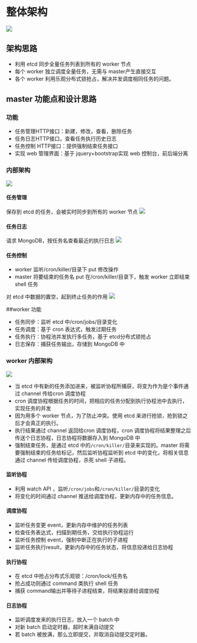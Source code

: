 # 整体架构
![](https://ws1.sinaimg.cn/large/006tKfTcly1g1jtx1r1brj314l0u0nhu.jpg)

## 架构思路

- 利用 etcd 同步全量任务列表到所有的 worker 节点
- 每个 worker 独立调度全量任务，无需与 master产生直接交互
- 各个 worker 利用乐观分布式锁抢占，解决并发调度相同任务的问题。

## master 功能点和设计思路

### 功能
- 任务管理HTTP接口：新建，修改，查看，删除任务
- 任务日志HTTP接口，查看任务执行历史日志
- 任务控制 HTTP接口：提供强制结束任务接口
- 实现 web 管理界面：基于 jquery+bootstrap实现 web 控制台，前后端分离

### 内部架构
![](https://ws2.sinaimg.cn/large/006tKfTcly1g1ju3svzl6j31mq0rutqh.jpg)
#### 任务管理
保存到 etcd 的任务，会被实时同步到所有的 worker 节点
![](https://ws2.sinaimg.cn/large/006tKfTcly1g1ju503ok2j31680jiq96.jpg)

#### 任务日志
请求 MongoDB，按任务名查看最近的执行日志
![](https://ws3.sinaimg.cn/large/006tKfTcly1g1ju69nxc3j310i0nuqbv.jpg)

#### 任务控制
- worker 监听/cron/killer/目录下 put 修改操作
- master 将要结束的任务名 put 在/cron/killer/目录下，触发 worker 立即结束 shell 任务

对 etcd 中数据的置空，起到终止任务的作用
![](https://ws2.sinaimg.cn/large/006tKfTcly1g1juarpt4gj319w0o40xp.jpg)

##worker 功能
- 任务同步：监听 etcd 中/cron/jobs/目录变化
- 任务调度：基于 cron 表达式，触发过期任务
- 任务执行：协程池并发执行多任务，基于 etcd分布式锁抢占
- 日志保存：捕获任务输出，存储到 MongoDB 中

### worker 内部架构
![](https://ws3.sinaimg.cn/large/006tKfTcly1g1juoajyiqj31hs0u01kx.jpg)

- 当 etcd 中有新的任务添加进来，被监听协程所捕获，将变为作为是个事件通过 channel 传给cron 调度协程
- cron 调度协程根据任务的时间，把相应的任务分配到执行协程池中去执行，实现任务的并发
- 因为用多个 worker 节点，为了防止冲突。使用 etcd 来进行抢锁，抢到锁之后才会真正的执行。
- 执行结果通过 channel 返回给cron 调度协程，cron 调度协程将结果整理之后传送个日志协程，日志协程将数据存入到 MongoDB 中
- 强制结束任务，是通过 etcd 中的`/cron/killer/`目录来实现的。master 将需要强制结束的任务给标记，然后监听协程监听到 etcd 中的变化，将相关信息通过 channel 传给调度协程，杀死 shell 子进程。

#### 监听协程
- 利用 watch API ，监听`/cron/jobs`和`/cron/killer/`目录的变化
- 将变化的时间通过 channel 推送给调度协程，更新内存中的任务信息。

#### 调度协程
- 监听任务变更 event，更新内存中维护的任务列表
- 检查任务表达式，扫描到期任务，交给执行协程运行
- 监听任务控制 event，强制中断正在执行的子进程
- 监听任务执行result，更新内存中的任务状态，将信息投递给日志协程

#### 执行协程
- 在 etcd 中抢占分布式乐观锁：/cron/lock/任务名
- 抢占成功则通过 command 类执行 shell 任务
- 捕获 command输出并等待子进程结束，将结果投递给调度协程

#### 日志协程
- 监听调度发来的执行日志，放入一个 batch 中
- 对新 batch 启动定时器，超时未满自动提交
- 若 batch 被放满，那么立即提交，并取消自动提交定时器。